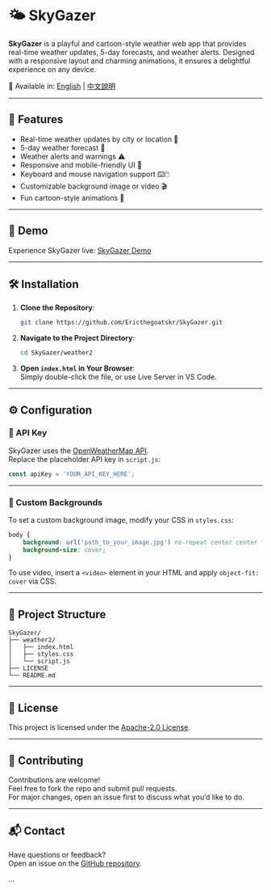 # 🌤️ SkyGazer

**SkyGazer** is a playful and cartoon-style weather web app that provides real-time weather updates, 5-day forecasts, and weather alerts. Designed with a responsive layout and charming animations, it ensures a delightful experience on any device.

📘 Available in: [English](./README.md) | [中文說明](./README.zh.md)

---

## 🚀 Features

- Real-time weather updates by city or location 📍
- 5-day weather forecast 📅
- Weather alerts and warnings ⚠️
- Responsive and mobile-friendly UI 📱
- Keyboard and mouse navigation support ⌨️🖱️
- Customizable background image or video 🎬
- Fun cartoon-style animations 🌈

---

## 🌈 Demo

Experience SkyGazer live: [SkyGazer Demo](https://ericthegoatskr.github.io/SkyGazer/weather2/)

---

## 🛠️ Installation

1. **Clone the Repository**:
   ```bash
   git clone https://github.com/Ericthegoatskr/SkyGazer.git
   ```

2. **Navigate to the Project Directory**:
   ```bash
   cd SkyGazer/weather2
   ```

3. **Open `index.html` in Your Browser**:  
   Simply double-click the file, or use Live Server in VS Code.

---

## ⚙️ Configuration

### 🔑 API Key

SkyGazer uses the [OpenWeatherMap API](https://openweathermap.org/api).  
Replace the placeholder API key in `script.js`:

```javascript
const apiKey = 'YOUR_API_KEY_HERE';
```

---

### 🎨 Custom Backgrounds

To set a custom background image, modify your CSS in `styles.css`:

```css
body {
    background: url('path_to_your_image.jpg') no-repeat center center fixed;
    background-size: cover;
}
```

To use video, insert a `<video>` element in your HTML and apply `object-fit: cover` via CSS.

---

## 📂 Project Structure

```
SkyGazer/
├── weather2/
│   ├── index.html
│   ├── styles.css
│   └── script.js
├── LICENSE
└── README.md
```

---

## 📄 License

This project is licensed under the [Apache-2.0 License](https://github.com/Ericthegoatskr/SkyGazer/blob/main/LICENSE).

---

## 🤝 Contributing

Contributions are welcome!  
Feel free to fork the repo and submit pull requests.  
For major changes, open an issue first to discuss what you’d like to do.

---

## 📬 Contact

Have questions or feedback?  
Open an issue on the [GitHub repository](https://github.com/Ericthegoatskr/SkyGazer/issues).

...
